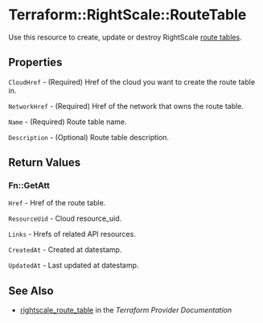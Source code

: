 # Terraform::RightScale::RouteTable

Use this resource to create, update or destroy RightScale [route tables](http://reference.rightscale.com/api1.5/resources/ResourceRouteTables.html).

## Properties

`CloudHref` - (Required) Href of the cloud you want to create the route table in.

`NetworkHref` - (Required) Href of the network that owns the route table.

`Name` - (Required) Route table name.

`Description` - (Optional) Route table description.


## Return Values

### Fn::GetAtt

`Href` - Href of the route table.

`ResourceUid` - Cloud resource_uid.

`Links` - Hrefs of related API resources.

`CreatedAt` - Created at datestamp.

`UpdatedAt` - Last updated at datestamp.

## See Also

* [rightscale_route_table](https://www.terraform.io/docs/providers/rightscale/r/route_table.html) in the _Terraform Provider Documentation_